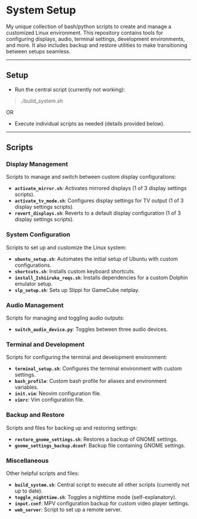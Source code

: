 # System Setup

My unique collection of bash/python scripts to create and manage a customized Linux environment. This repository contains tools for configuring displays, audio, terminal settings, development environments, and more. It also includes backup and restore utilities to make transitioning between setups seamless.

---


## Setup

- Run the central script (currently not working):
 > ./build_system.sh

OR 

- Execute individual scripts as needed (details provided below).

---

## Scripts

### Display Management
Scripts to manage and switch between custom display configurations:
- **`activate_mirror.sh`**: Activates mirrored displays (1 of 3 display settings scripts).
- **`activate_tv_mode.sh`**: Configures display settings for TV output (1 of 3 display settings scripts).
- **`revert_displays.sh`**: Reverts to a default display configuration (1 of 3 display settings scripts).

### System Configuration
Scripts to set up and customize the Linux system:
- **`ubuntu_setup.sh`**: Automates the initial setup of Ubuntu with custom configurations.
- **`shortcuts.sh`**: Installs custom keyboard shortcuts.
- **`install_Ishiiruka_reqs.sh`**: Installs dependencies for a custom Dolphin emulator setup.
- **`slp_setup.sh`**: Sets up Slippi for GameCube netplay.

### Audio Management
Scripts for managing and toggling audio outputs:
- **`switch_audio_device.py`**: Toggles between three audio devices.

### Terminal and Development
Scripts for configuring the terminal and development environment:
- **`terminal_setup.sh`**: Configures the terminal environment with custom settings.
- **`bash_profile`**: Custom bash profile for aliases and environment variables.
- **`init.vim`**: Neovim configuration file.
- **`vimrc`**: Vim configuration file.

### Backup and Restore
Scripts and files for backing up and restoring settings:
- **`restore_gnome_settings.sh`**: Restores a backup of GNOME settings.
- **`gnome_settings_backup.dconf`**: Backup file containing GNOME settings.

### Miscellaneous
Other helpful scripts and files:
- **`build_system.sh`**: Central script to execute all other scripts (currently not up to date).
- **`toggle_nighttime.sh`**: Toggles a nighttime mode (self-explanatory).
- **`input.conf`**: MPV configuration backup for custom video player settings.
- **`web_server`**: Script to set up a remote server.